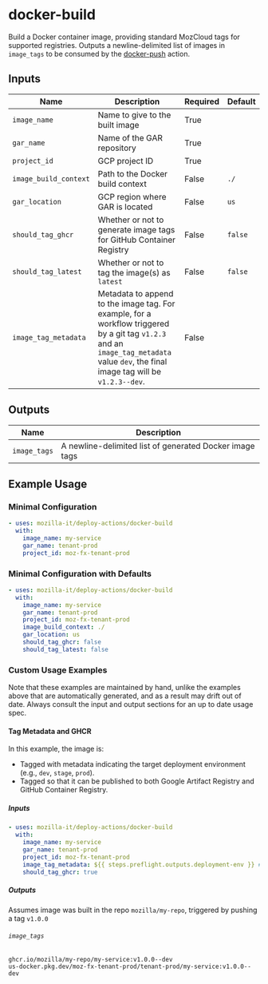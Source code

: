 <!-- This document is automatically generated -- Do Not edit by hand! -->
# docker-build

Build a Docker container image, providing standard MozCloud tags for supported registries. Outputs a
newline-delimited list of images in `image_tags` to be consumed by the
[docker-push](../docker-push/README.md) action.


## Inputs

| Name | Description | Required | Default |
|------|-------------|----------|---------|
| `image_name` | Name to give to the built image | True | |
| `gar_name` | Name of the GAR repository | True | |
| `project_id` | GCP project ID | True | |
| `image_build_context` | Path to the Docker build context | False | `./`|
| `gar_location` | GCP region where GAR is located | False | `us`|
| `should_tag_ghcr` | Whether or not to generate image tags for GitHub Container Registry | False | `false`|
| `should_tag_latest` | Whether or not to tag the image(s) as `latest` | False | `false`|
| `image_tag_metadata` | Metadata to append to the image tag. For example, for a workflow triggered by a git tag `v1.2.3` and an `image_tag_metadata` value `dev`, the final  image tag will be `v1.2.3--dev`. | False | |



## Outputs

| Name | Description |
|------|-------------|
| `image_tags` | A newline-delimited list of generated Docker image tags |


## Example Usage
### Minimal Configuration
```yaml
- uses: mozilla-it/deploy-actions/docker-build
  with:
    image_name: my-service
    gar_name: tenant-prod
    project_id: moz-fx-tenant-prod
```

### Minimal Configuration with Defaults
```yaml
- uses: mozilla-it/deploy-actions/docker-build
  with:
    image_name: my-service
    gar_name: tenant-prod
    project_id: moz-fx-tenant-prod
    image_build_context: ./
    gar_location: us
    should_tag_ghcr: false
    should_tag_latest: false
```


### Custom Usage Examples
Note that these examples are maintained by hand, unlike the examples above that are automatically
generated, and as a result may drift out of date. Always consult the input and output sections for
an up to date usage spec.

#### Tag Metadata and GHCR
In this example, the image is:
- Tagged with metadata indicating the target deployment environment (e.g., `dev`, `stage`, `prod`).
- Tagged so that it can be published to both Google Artifact Registry and GitHub Container Registry.

##### Inputs
```yaml
- uses: mozilla-it/deploy-actions/docker-build
  with:
    image_name: my-service
    gar_name: tenant-prod
    project_id: moz-fx-tenant-prod
    image_tag_metadata: ${{ steps.preflight.outputs.deployment-env }} # resolves to `dev` for the purposes of this example
    should_tag_ghcr: true
```

##### Outputs

Assumes image was built in the repo `mozilla/my-repo`, triggered by pushing a tag `v1.0.0`

###### `image_tags`

```
ghcr.io/mozilla/my-repo/my-service:v1.0.0--dev
us-docker.pkg.dev/moz-fx-tenant-prod/tenant-prod/my-service:v1.0.0--dev
```
